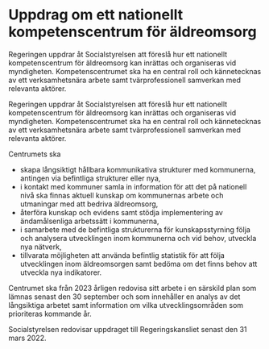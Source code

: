 # Uppdrag om ett nationellt kompetenscentrum för äldreomsorg

Regeringen uppdrar åt Socialstyrelsen att föreslå hur ett nationellt kompetenscentrum för äldreomsorg kan inrättas och organiseras vid myndigheten. Kompetenscentrumet ska ha en central roll och kännetecknas av ett verksamhetsnära arbete samt tvärprofessionell samverkan med relevanta aktörer.

Regeringen uppdrar åt Socialstyrelsen att föreslå hur ett nationellt kompetenscentrum för äldreomsorg kan inrättas och organiseras vid myndigheten. Kompetenscentrumet ska ha en central roll och kännetecknas av ett verksamhetsnära arbete samt tvärprofessionell samverkan med relevanta aktörer.

Centrumets ska

* skapa långsiktigt hållbara kommunikativa strukturer med kommunerna, antingen via befintliga strukturer eller nya,
* i kontakt med kommuner samla in information för att det på nationell nivå ska finnas aktuell kunskap om kommunernas arbete och utmaningar med att bedriva äldreomsorg,
* återföra kunskap och evidens samt stödja implementering av ändamålsenliga arbetssätt i kommunerna,
* i samarbete med de befintliga strukturerna för kunskapsstyrning följa och analysera utvecklingen inom kommunerna och vid behov, utveckla nya nätverk,
* tillvarata möjligheten att använda befintlig statistik för att följa utvecklingen inom äldreomsorgen samt bedöma om det finns behov att utveckla nya indikatorer.

Centrumet ska från 2023 årligen redovisa sitt arbete i en särskild plan som lämnas senast den 30 september och som innehåller en analys av det långsiktiga arbetet samt information om vilka utvecklingsområden som prioriteras kommande år.

Socialstyrelsen redovisar uppdraget till Regeringskansliet senast den 31 mars 2022.
